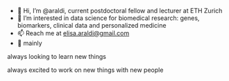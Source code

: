 - 👋 Hi, I’m @araldi, current postdoctoral fellow and lecturer at ETH Zurich
- 👀 I’m interested in data science for biomedical research: genes, biomarkers, clinical data and personalized medicine
- 📫 Reach me at elisa.araldi@gmail.com
- 🐍 mainly

always looking to learn new things

always excited to work on new things with new people


<!---
araldi/araldi is a ✨ special ✨ repository because its `README.md` (this file) appears on your GitHub profile.
You can click the Preview link to take a look at your changes.
--->
